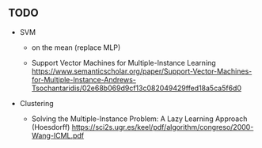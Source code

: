 ## TODO

- SVM

    - on the mean (replace MLP)
    
    - Support Vector Machines for Multiple-Instance Learning
https://www.semanticscholar.org/paper/Support-Vector-Machines-for-Multiple-Instance-Andrews-Tsochantaridis/02e68b069d9cf13c082049429ffed18a5ca5f6d0


- Clustering

    - Solving the Multiple-Instance Problem: A Lazy Learning Approach (Hoesdorff)
    https://sci2s.ugr.es/keel/pdf/algorithm/congreso/2000-Wang-ICML.pdf
    
    
